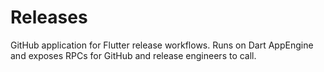 # Releases

GitHub application for Flutter release workflows. Runs on Dart AppEngine and
exposes RPCs for GitHub and release engineers to call.
